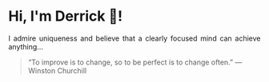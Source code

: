 # Hi, I'm Derrick 👋!
<p align="justify">I admire uniqueness and believe that a clearly focused mind can achieve anything...</p> 
<!-- #quote-start -->
<blockquote>&ldquo;To improve is to change, so to be perfect is to change often.&rdquo; &mdash; <footer>Winston Churchill</footer></blockquote>
<!-- #quote-end -->
